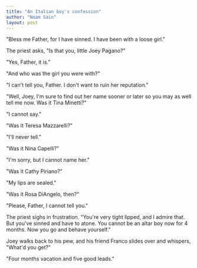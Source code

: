 ```yaml
---
title: "An Italian boy's confession"
author: "Noam Sain"
layout: post
---
```


"Bless me Father, for I have sinned. I have been with a loose girl."

The priest asks, "Is that you, little Joey Pagano?"

"Yes, Father, it is."

"And who was the girl you were with?"

"I can't tell you, Father. I don't want to ruin her reputation."

"Well, Joey, I'm sure to find out her name sooner or later so you may as well tell me now. Was it Tina Minetti?"

"I cannot say."

"Was it Teresa Mazzarelli?"

"I'll never tell."

"Was it Nina Capelli?"

"I'm sorry, but I cannot name her."

"Was it Cathy Piriano?"

"My lips are sealed."

"Was it Rosa DiAngelo, then?"

"Please, Father, I cannot tell you."

The priest sighs in frustration. "You're very tight lipped, and I admire that. But you've sinned and have to atone. You cannot be an altar boy now for 4 months. Now you go and behave yourself."

Joey walks back to his pew, and his friend Franco slides over and whispers, "What'd you get?"

"Four months vacation and five good leads."